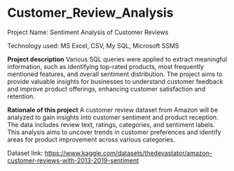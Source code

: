 # Customer_Review_Analysis

Project Name: Sentiment Analysis of Customer Reviews

Technology used: MS Excel, CSV, My SQL, Microsoft SSMS

**Project description** 
Various SQL queries were applied to extract meaningful information, such as identifying top-rated products, most frequently mentioned features, and overall sentiment distribution. The project aims to provide valuable insights for businesses to understand customer feedback and improve product offerings, enhancing customer satisfaction and retention.

**Rationale of this project**
A customer review dataset from Amazon will be analyzed to gain insights into customer sentiment and product reception. The data includes review text, ratings, categories, and sentiment labels.  This analysis aims to uncover trends in customer preferences and identify areas for product improvement across various categories. 

Dataset link:  https://www.kaggle.com/datasets/thedevastator/amazon-customer-reviews-with-2013-2019-sentiment 
 


